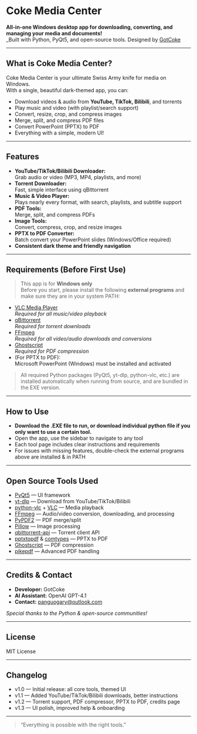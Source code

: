 # Coke Media Center

**All-in-one Windows desktop app for downloading, converting, and managing your media and documents!**  
_Built with Python, PyQt5, and open-source tools. Designed by [GotCoke](#)

---

## What is Coke Media Center?

Coke Media Center is your ultimate Swiss Army knife for media on Windows.  
With a single, beautiful dark-themed app, you can:

- Download videos & audio from **YouTube, TikTok, Bilibili**, and torrents
- Play music and video (with playlist/search support)
- Convert, resize, crop, and compress images
- Merge, split, and compress PDF files
- Convert PowerPoint (PPTX) to PDF
- Everything with a simple, modern UI!

---

## Features

- **YouTube/TikTok/Bilibili Downloader:**  
  Grab audio or video (MP3, MP4, playlists, and more)  
- **Torrent Downloader:**  
  Fast, simple interface using qBittorrent  
- **Music & Video Player:**  
  Plays nearly every format, with search, playlists, and subtitle support  
- **PDF Tools:**  
  Merge, split, and compress PDFs  
- **Image Tools:**  
  Convert, compress, crop, and resize images  
- **PPTX to PDF Converter:**  
  Batch convert your PowerPoint slides (Windows/Office required)  
- **Consistent dark theme and friendly navigation**

---

## Requirements (Before First Use)

> This app is for **Windows only**  
> Before you start, please install the following **external programs** and make sure they are in your system PATH:

- [VLC Media Player](https://www.videolan.org/vlc/)  
  _Required for all music/video playback_
- [qBittorrent](https://www.qbittorrent.org/download.php)  
  _Required for torrent downloads_
- [FFmpeg](https://ffmpeg.org/download.html)  
  _Required for all video/audio downloads and conversions_
- [Ghostscript](https://ghostscript.com/releases/gsdnld.html)  
  _Required for PDF compression_
- (For PPTX to PDF):  
  Microsoft PowerPoint (Windows) must be installed and activated

> All required Python packages (PyQt5, yt-dlp, python-vlc, etc.) are installed automatically when running from source, and are bundled in the EXE version.

---

## How to Use

- **Download the .EXE file to run, or download individual python file if you only want to use a certain tool.**
- Open the app, use the sidebar to navigate to any tool
- Each tool page includes clear instructions and requirements
- For issues with missing features, double-check the external programs above are installed & in PATH

---

## Open Source Tools Used

- [PyQt5](https://www.riverbankcomputing.com/software/pyqt/) — UI framework
- [yt-dlp](https://github.com/yt-dlp/yt-dlp) — Download from YouTube/TikTok/Bilibili
- [python-vlc](https://pypi.org/project/python-vlc/) + [VLC](https://www.videolan.org/vlc/) — Media playback
- [FFmpeg](https://ffmpeg.org/) — Audio/video conversion, downloading, and processing
- [PyPDF2](https://pypi.org/project/PyPDF2/) — PDF merge/split
- [Pillow](https://pypi.org/project/Pillow/) — Image processing
- [qbittorrent-api](https://github.com/qbittorrent/qbittorrent-api) — Torrent client API
- [pptxtopdf](https://pypi.org/project/pptxtopdf/) & [comtypes](https://pypi.org/project/comtypes/) — PPTX to PDF
- [Ghostscript](https://ghostscript.com/) — PDF compression
- [pikepdf](https://pypi.org/project/pikepdf/) — Advanced PDF handling

---

## Credits & Contact

- **Developer:** GotCoke  
- **AI Assistant:** OpenAI GPT-4.1
- **Contact:** [panguogary@outlook.com](panguogary@outlook.com)  

_Special thanks to the Python & open-source communities!_

---

## License

MIT License

---

## Changelog

- v1.0 — Initial release: all core tools, themed UI
- v1.1 — Added YouTube/TikTok/Bilibili downloads, better instructions
- v1.2 — Torrent support, PDF compressor, PPTX to PDF, credits page
- v1.3 — UI polish, improved help & onboarding

---

> “Everything is possible with the right tools.”
